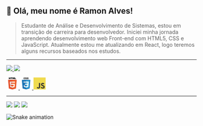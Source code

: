 ## 💜 Olá, meu nome é <strong>Ramon Alves!</strong>

> Estudante de Análise e Desenvolvimento de Sistemas, estou em transição de carreira para desenvolvedor. Iniciei minha jornada aprendendo desenvolvimento web Front-end com HTML5, CSS e JavaScript. Atualmente estou me atualizando em React, logo teremos alguns recursos baseados nos estudos. 

----

<a href="https://github.com/marquesramon92">
<img height="150em" src="https://github-readme-stats.vercel.app/api?username=marquesramon92&show_icons=true&theme=tokyonight&include_all_commits=true&count_private=true"/>
<img height="150em" src="https://github-readme-stats.vercel.app/api/top-langs/?username=marquesramon92&layout=compact&langs_count=7&theme=tokyonight"/>
<p align="left">


<code><img height="32" src="https://raw.githubusercontent.com/github/explore/80688e429a7d4ef2fca1e82350fe8e3517d3494d/topics/html/html.png" alt="HTML5"/></code>
<code><img height="32" src="https://raw.githubusercontent.com/github/explore/80688e429a7d4ef2fca1e82350fe8e3517d3494d/topics/css/css.png" alt="CSS"/></code>
<code><img height="32" src="https://raw.githubusercontent.com/github/explore/80688e429a7d4ef2fca1e82350fe8e3517d3494d/topics/javascript/javascript.png" alt="Javascript"/></code>

---

<div>
  <a href="https://www.linkedin.com/in/ramon-alves-293646199/" target="_blank" alt="Linkedin">
  <img src="https://img.shields.io/badge/-Linkedin-0e76a8?style=flat-square&logo=Linkedin&logoColor=white&link=LINK-DO-SEU-LINKEDIN" /></a>

  <a href="https://www.facebook.com/ramon.alves.3701" target="_blank" alt="Facebook">
  <img src="https://img.shields.io/badge/-Facebook-3b5998?style=flat-square&labelColor=3b5998&logo=facebook&logoColor=white&link=LINK-DO-SEU-FACEBOOK"/></a>

  <a href="https://www.instagram.com/ramon_marques20/" target="_blank" alt="Instagram">
  <img src="https://img.shields.io/badge/-Instagram-DF0174?style=flat-square&labelColor=DF0174&logo=instagram&logoColor=white&link=LINK-DO-SEU-INSTAGRAM"/></a>
</div>  

![Snake animation](https://github.com/marquesramon92/marquesramon92/blob/output/github-contribution-grid-snake.svg)
